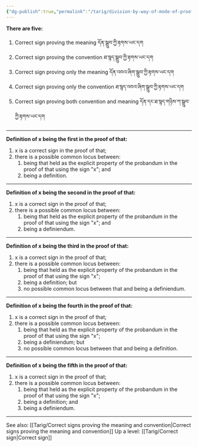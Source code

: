 ```yaml
---
{"dg-publish":true,"permalink":"/tarig/division-by-way-of-mode-of-proof/"}
---
```


**There are five:**
1. Correct sign proving the meaning དོན་སྒྲུབ་ཀྱི་རྟགས་ཡང་དག
2. Correct sign proving the convention ཐ་སྙད་སྒྲུབ་ཀྱི་རྟགས་ཡང་དག
3. Correct sign proving only the meaning དོན་འབའ་ཞིག་སྒྲུབ་ཀྱི་རྟགས་ཡང་དག
4. Correct sign proving only the convention ཐ་སྙད་འབའ་ཞིག་སྒྲུབ་ཀྱི་རྟགས་ཡང་དག
5. Correct sign proving both convention and meaning དོན་དང་ཐ་སྙད་གཉིས་ཀ་སྒྲུབ་ཀྱི་རྟགས་ཡང་དག

---
**Definition of x being the first in the proof of that:**
1. x is a correct sign in the proof of that;
2. there is a possible common locus between:
	1. being that held as the explicit property of the probandum in the proof of that using the sign "x"; and
	2. being a definition.

---
**Definition of x being the second in the proof of that:**
1. x is a correct sign in the proof of that;
2. there is a possible common locus between:
	1. being that held as the explicit property of the probandum in the proof of that using the sign "x"; and
	2. being a definiendum.

---
**Definition of x being the third in the proof of that:**
1. x is a correct sign in the proof of that;
2. there is a possible common locus between:
	1. being that held as the explicit property of the probandum in the proof of that using the sign "x";
	2. being a definition; but
	3. no possible common locus between that and being a definiendum.

---
**Definition of x being the fourth in the proof of that:**
1. x is a correct sign in the proof of that;
2. there is a possible common locus between:
	1. being that held as the explicit property of the probandum in the proof of that using the sign "x";
	2. being a definiendum; but
	3. no possible common locus between that and being a definition.

---
**Definition of x being the fifth in the proof of that:**
1. x is a correct sign in the proof of that;
2. there is a possible common locus between:
	1. being that held as the explicit property of the probandum in the proof of that using the sign "x";
	2. being a definition; and
	3. being a definiendum.
---
See also: [[Tarig/Correct signs proving the meaning and convention\|Correct signs proving the meaning and convention]]
Up a level: [[Tarig/Correct sign\|Correct sign]]